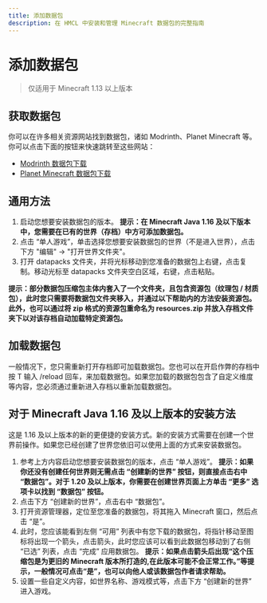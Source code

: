 ```yaml
---
title: 添加数据包
description: 在 HMCL 中安装和管理 Minecraft 数据包的完整指南
---
```


# 添加数据包

> 仅适用于 Minecraft 1.13 以上版本

## 获取数据包

你可以在许多相关资源网站找到数据包，诸如 Modrinth、Planet Minecraft 等。你可以点击下面的按钮来快速跳转至这些网站：

- [Modrinth 数据包下载](https://modrinth.com/datapacks)
- [Planet Minecraft 数据包下载](https://www.planetminecraft.com/data-packs/)

## 通用方法

1. 启动您想要安装数据包的版本。
**提示：在 Minecraft Java 1.16 及以下版本中，您需要在已有的世界（存档）中方可添加数据包。**
2. 点击 “单人游戏”，单击选择您想要安装数据包的世界（不是进入世界），点击下方 "编辑" → "打开世界文件夹"。
3. 打开 datapacks 文件夹，并将光标移动到您准备的数据包上右键，点击复制。移动光标至 datapacks 文件夹空白区域，右键，点击粘贴。

**提示：部分数据包压缩包主体内套入了一个文件夹，且包含资源包（纹理包 / 材质包），此时您只需要将数据包文件夹移入，并通过以下帮助内的方法安装资源包。此外，也可以通过将 zip 格式的资源包重命名为 resources.zip 并放入存档文件夹下以对该存档自动加载特定资源包。**

## 加载数据包

一般情况下，您只需重新打开存档即可加载数据包。您也可以在开启作弊的存档中按 T 输入 /reload 回车，来加载数据包。如果您加载的数据包包含了自定义维度等内容，您必须通过重新进入存档以重新加载数据包。

## 对于 Minecraft Java 1.16 及以上版本的安装方法

这是 1.16 及以上版本的新的更便捷的安装方式。新的安装方式需要在创建一个世界前操作。如果您已经创建了世界您依旧可以使用上面的方式来安装数据包。

1. 参考上方内容启动您想要安装数据包的版本，点击 “单人游戏”。
**提示：如果你还没有创建任何世界则无需点击 “创建新的世界” 按钮，则直接点击右中 “数据包”。对于 1.20 及以上版本，你需要在创建世界页面上方单击 “更多” 选项卡以找到 “数据包” 按钮。**
2. 点击下方 “创建新的世界”，点击右中 “数据包”。
3. 打开资源管理器，定位至您准备的数据包，将其拖入 Minecraft 窗口，然后点击 “是”。
4. 此时，您应该能看到左侧 “可用” 列表中有您下载的数据包，将指针移动至图标将出现一个箭头，点击箭头，此时您应该可以看到此数据包移动到了右侧 “已选” 列表，点击 “完成” 应用数据包。
**提示：如果点击箭头后出现“这个压缩包是为更旧的 Minecraft 版本所打造的,在此版本可能不会正常工作。”等提示，一般情况可点击“是”，也可以向他人或该数据包作者请求帮助。**
5. 设置一些自定义内容，如世界名称、游戏模式等，点击下方 “创建新的世界” 进入游戏。
